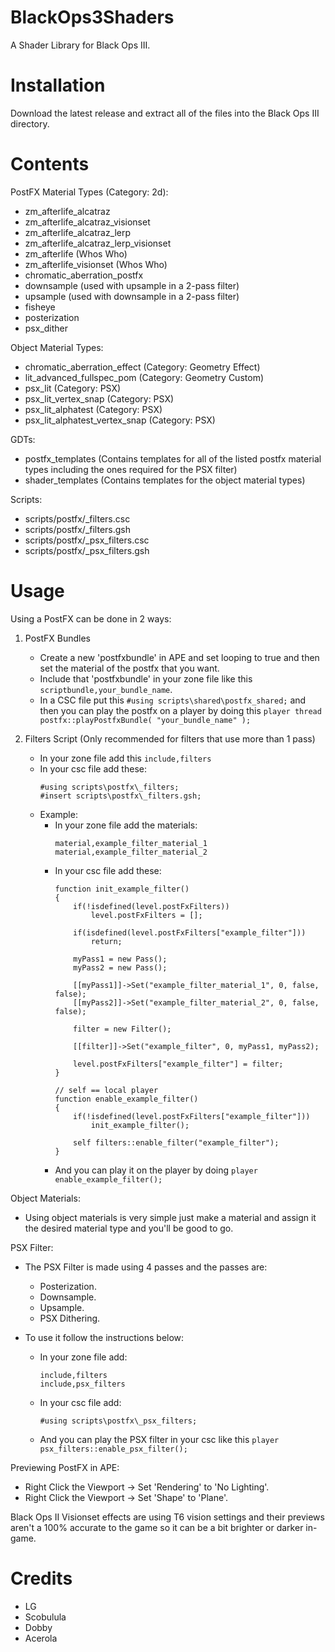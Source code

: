 # BlackOps3Shaders
 A Shader Library for Black Ops III.

# Installation
 Download the latest release and extract all of the files into the Black Ops III directory.

# Contents
 PostFX Material Types (Category: 2d):
 * zm_afterlife_alcatraz
 * zm_afterlife_alcatraz_visionset
 * zm_afterlife_alcatraz_lerp
 * zm_afterlife_alcatraz_lerp_visionset
 * zm_afterlife (Whos Who)
 * zm_afterlife_visionset (Whos Who)
 * chromatic_aberration_postfx
 * downsample (used with upsample in a 2-pass filter)
 * upsample (used with downsample in a 2-pass filter)
 * fisheye
 * posterization
 * psx_dither

 Object Material Types:
 * chromatic_aberration_effect (Category: Geometry Effect)
 * lit_advanced_fullspec_pom (Category: Geometry Custom)
 * psx_lit (Category: PSX)
 * psx_lit_vertex_snap (Category: PSX)
 * psx_lit_alphatest (Category: PSX)
 * psx_lit_alphatest_vertex_snap (Category: PSX)

 GDTs:
 * postfx_templates (Contains templates for all of the listed postfx material types including the ones required for the PSX filter)
 * shader_templates (Contains templates for the object material types)

 Scripts:
 * scripts/postfx/_filters.csc
 * scripts/postfx/_filters.gsh
 * scripts/postfx/_psx_filters.csc
 * scripts/postfx/_psx_filters.gsh

# Usage
 Using a PostFX can be done in 2 ways:
 1. PostFX Bundles
    - Create a new 'postfxbundle' in APE and set looping to true and then set the material of the postfx that you want.
    - Include that 'postfxbundle' in your zone file like this `scriptbundle,your_bundle_name`.
    - In a CSC file put this `#using scripts\shared\postfx_shared;` and then you can play the postfx on a player by doing this `player thread postfx::playPostfxBundle( "your_bundle_name" );`
     
 2. Filters Script (Only recommended for filters that use more than 1 pass)
    - In your zone file add this `include,filters`
    - In your csc file add these:
      ```
      #using scripts\postfx\_filters;
      #insert scripts\postfx\_filters.gsh;
      ```
    - Example:
      - In your zone file add the materials:
        ```
        material,example_filter_material_1
        material,example_filter_material_2
        ```
      - In your csc file add these:
		```
		function init_example_filter()
		{
			if(!isdefined(level.postFxFilters))
				level.postFxFilters = [];
		
			if(isdefined(level.postFxFilters["example_filter"]))
				return;
			
			myPass1 = new Pass();
			myPass2 = new Pass();
		
			[[myPass1]]->Set("example_filter_material_1", 0, false, false);
			[[myPass2]]->Set("example_filter_material_2", 0, false, false);
		
			filter = new Filter();
		
			[[filter]]->Set("example_filter", 0, myPass1, myPass2);
		
			level.postFxFilters["example_filter"] = filter;
		}
		
		// self == local player
		function enable_example_filter()
		{
			if(!isdefined(level.postFxFilters["example_filter"]))
				init_example_filter();
			
			self filters::enable_filter("example_filter");
		}
		```
      - And you can play it on the player by doing `player enable_example_filter();`
      
 Object Materials:
 - Using object materials is very simple just make a material and assign it the desired material type and you'll be good to go.

 PSX Filter:
 - The PSX Filter is made using 4 passes and the passes are:
   - Posterization.
   - Downsample.
   - Upsample.
   - PSX Dithering.

 - To use it follow the instructions below:
   - In your zone file add:
     ```
     include,filters
     include,psx_filters
     ```
   - In your csc file add:
     ```
     #using scripts\postfx\_psx_filters;
     ```
   - And you can play the PSX filter in your csc like this `player psx_filters::enable_psx_filter();`

Previewing PostFX in APE:
 - Right Click the Viewport -> Set 'Rendering' to 'No Lighting'.
 - Right Click the Viewport -> Set 'Shape' to 'Plane'.


Black Ops II Visionset effects are using T6 vision settings and their previews aren't a 100% accurate to the game so it can be a bit brighter or darker in-game.

# Credits
* LG
* Scobulula
* Dobby
* Acerola
